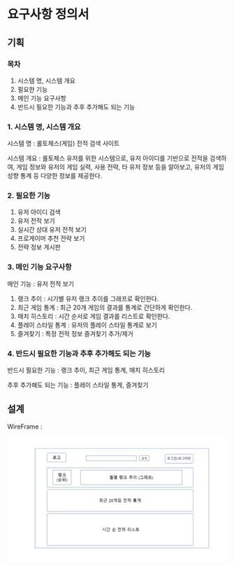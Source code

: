 # 요구사항 정의서

## 기획

### 목차

1. 시스템 명, 시스템 개요
2. 필요한 기능
3. 메인 기능 요구사항
4. 반드시 필요한 기능과 추후 추가해도 되는 기능



### 1. 시스템 명, 시스템 개요

시스템 명 : 롤토체스(게임) 전적 검색 사이트

시스템 개요 : 롤토체스 유저를 위한 시스템으로, 유저 아이디를 기반으로 전적을 검색하여,
게임 정보와 유저의 게임 실력, 사용 전략, 타 유저 정보 등을 알아보고, 유저의 게임 성향 통계 등 다양한 정보를 제공한다.



### 2. 필요한 기능

1. 유저 아이디 검색
2. 유저 전적 보기
3. 실시간 상대 유저 전적 보기
4. 프로게이머 추천 전략 보기
5. 전략 정보 게시판



### 3. 메인 기능 요구사항

메인 기능 : 유저 전적 보기

1. 랭크 추이 : 시기별 유저 랭크 추이를 그래프로 확인한다.
2. 최근 게임 통계 : 최근 20개 게임의 결과를 통계로 간단하게 확인한다.
3. 매치 히스토리 : 시간 순서로 게임 결과를 리스트로 확인한다.
4. 플레이 스타일 통계 : 유저의 플레이 스타일 통계로 보기
5. 즐겨찾기 : 특정 전적 정보 즐겨찾기 추가/제거



### 4. 반드시 필요한 기능과 추후 추가해도 되는 기능

반드시 필요한 기능 : 랭크 추이, 최근 게임 통계, 매치 히스토리

추후 추가해도 되는 기능 : 플레이 스타일 통계, 즐겨찾기







## 설계

WireFrame :

<img src="./WireFrame.png"/>
